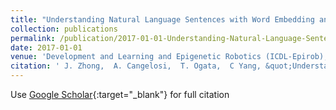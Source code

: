 ```yaml
---
title: "Understanding Natural Language Sentences with Word Embedding and Multi-modal Interaction"
collection: publications
permalink: /publication/2017-01-01-Understanding-Natural-Language-Sentences-with-Word-Embedding-and-Multi-modal-Interaction
date: 2017-01-01
venue: 'Development and Learning and Epigenetic Robotics (ICDL-Epirob), 2017 Joint IEEE International Conferences on'
citation: ' J. Zhong,  A. Cangelosi,  T. Ogata,  C Yang, &quot;Understanding Natural Language Sentences with Word Embedding and Multi-modal Interaction.&quot; Development and Learning and Epigenetic Robotics (ICDL-Epirob), 2017 Joint IEEE International Conferences on, 2017.'
---
```

Use [Google Scholar](https://scholar.google.com/scholar?q=Understanding+Natural+Language+Sentences+with+Word+Embedding+and+Multi+modal+Interaction){:target="_blank"} for full citation